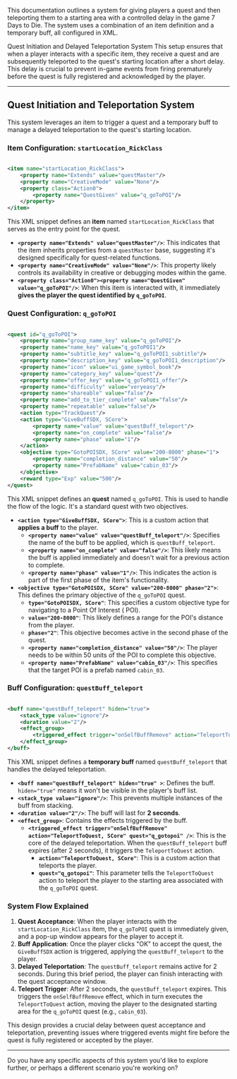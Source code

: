 This documentation outlines a system for giving players a quest and then teleporting them to a starting area with a
controlled delay in the game 7 Days to Die. The system uses a combination of an item definition and a temporary buff,
all configured in XML.

Quest Initiation and Delayed Teleportation System
This setup ensures that when a player interacts with a specific item, they receive a quest and are subsequently
teleported to the quest's starting location after a short delay. This delay is crucial to prevent in-game events from
firing prematurely before the quest is fully registered and acknowledged by the player.

-----

## Quest Initiation and Teleportation System

This system leverages an item to trigger a quest and a temporary buff to manage a delayed teleportation to the quest's
starting location.

### Item Configuration: `startLocation_RickClass`

```xml

<item name="startLocation_RickClass">
    <property name="Extends" value="questMaster"/>
    <property name="CreativeMode" value="None"/>
    <property class="Action0">
        <property name="QuestGiven" value="q_goToPOI"/>
    </property>
</item>
```

This XML snippet defines an **item** named `startLocation_RickClass` that serves as the entry point for the quest.

* **`<property name="Extends" value="questMaster"/>`**: This indicates that the item inherits properties from a
  `questMaster` base, suggesting it's designed specifically for quest-related functions.
* **`<property name="CreativeMode" value="None"/>`**: This property likely controls its availability in creative or
  debugging modes within the game.
* **`<property class="Action0"><property name="QuestGiven" value="q_goToPOI"/>`**: When this item is interacted with, it
  immediately **gives the player the quest identified by `q_goToPOI`**.

### Quest Configuration: `q_goToPOI`

```xml

<quest id="q_goToPOI">
    <property name="group_name_key" value="q_goToPOI"/>
    <property name="name_key" value="q_goToPOI1"/>
    <property name="subtitle_key" value="q_goToPOI1_subtitle"/>
    <property name="description_key" value="q_goToPOI1_description"/>
    <property name="icon" value="ui_game_symbol_book"/>
    <property name="category_key" value="quest"/>
    <property name="offer_key" value="q_goToPOI1_offer"/>
    <property name="difficulty" value="veryeasy"/>
    <property name="shareable" value="false"/>
    <property name="add_to_tier_complete" value="false"/>
    <property name="repeatable" value="false"/>
    <action type="TrackQuest"/>
    <action type="GiveBuffSDX, SCore">
        <property name="value" value="questBuff_teleport"/>
        <property name="on_complete" value="false"/>
        <property name="phase" value="1"/>
    </action>
    <objective type="GotoPOISDX, SCore" value="200-8000" phase="1">
        <property name="completion_distance" value="50"/>
        <property name="PrefabName" value="cabin_03"/>
    </objective>
    <reward type="Exp" value="500"/>
</quest>
```

This XML snippet defines an **quest** named `q_goToPOI`. This is used to handle the flow of the logic. It's a standard
quest with two
objectives.

* **`<action type="GiveBuffSDX, SCore">`**: This is a custom action that **applies a buff** to the player.
    * **`<property name="value" value="questBuff_teleport"/>`**: Specifies the name of the buff to be applied, which is
      `questBuff_teleport`.
    * **`<property name="on_complete" value="false"/>`**: This likely means the buff is applied immediately and doesn't
      wait for a previous action to complete.
    * **`<property name="phase" value="1"/>`**: This indicates the action is part of the first phase of the item's
      functionality.
* **`<objective type="GotoPOISDX, SCore" value="200-8000" phase="2">`**: This defines the primary objective of the
  `q_goToPOI` quest.
    * **`type="GotoPOISDX, SCore"`**: This specifies a custom objective type for navigating to a Point Of Interest (
      POI).
    * **`value="200-8000"`**: This likely defines a range for the POI's distance from the player.
    * **`phase="2"`**: This objective becomes active in the second phase of the quest.
    * **`<property name="completion_distance" value="50"/>`**: The player needs to be within 50 units of the POI to
      complete this objective.
    * **`<property name="PrefabName" value="cabin_03"/>`**: This specifies that the target POI is a prefab named
      `cabin_03`.

### Buff Configuration: `questBuff_teleport`

```xml

<buff name="questBuff_teleport" hiden="true">
    <stack_type value="ignore"/>
    <duration value="2"/>
    <effect_group>
        <triggered_effect trigger="onSelfBuffRemove" action="TeleportToQuest, SCore" quest="q_gotopoi"/>
    </effect_group>
</buff>
```

This XML snippet defines a **temporary buff** named `questBuff_teleport` that handles the delayed teleportation.

* **`<buff name="questBuff_teleport" hiden="true" >`**: Defines the buff. `hiden="true"` means it won't be visible in
  the player's buff list.
* **`<stack_type value="ignore"/>`**: This prevents multiple instances of the buff from stacking.
* **`<duration value="2"/>`**: The buff will last for **2 seconds**.
* **`<effect_group>`**: Contains the effects triggered by the buff.
    * **`<triggered_effect trigger="onSelfBuffRemove" action="TeleportToQuest, SCore" quest="q_gotopoi" />`**: This is
      the core of the delayed teleportation. When the `questBuff_teleport` buff expires (after 2 seconds), it triggers
      the `TeleportToQuest` action.
        * **`action="TeleportToQuest, SCore"`**: This is a custom action that teleports the player.
        * **`quest="q_gotopoi"`**: This parameter tells the `TeleportToQuest` action to teleport the player to the
          starting area associated with the `q_goToPOI` quest.

### System Flow Explained

1. **Quest Acceptance**: When the player interacts with the `startLocation_RickClass` item, the `q_goToPOI` quest is
   immediately given, and a pop-up window appears for the player to accept it.
2. **Buff Application**: Once the player clicks "OK" to accept the quest, the `GiveBuffSDX` action is triggered,
   applying the `questBuff_teleport` to the player.
3. **Delayed Teleportation**: The `questBuff_teleport` remains active for 2 seconds. During this brief period, the
   player can finish interacting with the quest acceptance window.
4. **Teleport Trigger**: After 2 seconds, the `questBuff_teleport` expires. This triggers the `onSelfBuffRemove` effect,
   which in turn executes the `TeleportToQuest` action, moving the player to the designated starting area for the
   `q_goToPOI` quest (e.g., `cabin_03`).

This design provides a crucial delay between quest acceptance and teleportation, preventing issues where triggered
events might fire before the quest is fully registered or accepted by the player.

-----

Do you have any specific aspects of this system you'd like to explore further, or perhaps a different scenario you're
working on?
